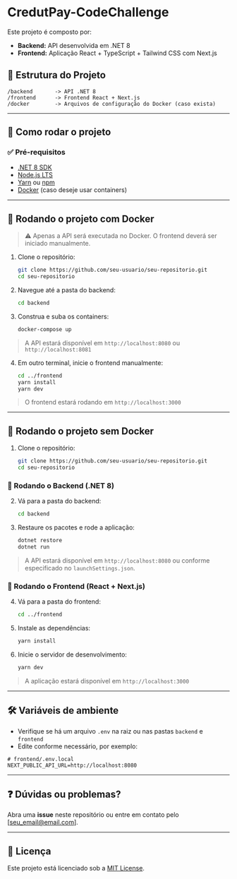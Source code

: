 # CredutPay-CodeChallenge

Este projeto é composto por:

- **Backend:** API desenvolvida em .NET 8
- **Frontend:** Aplicação React + TypeScript + Tailwind CSS com Next.js

## 📁 Estrutura do Projeto

```
/backend       -> API .NET 8
/frontend      -> Frontend React + Next.js
/docker        -> Arquivos de configuração do Docker (caso exista)
```

---

## 🚀 Como rodar o projeto

### ✅ Pré-requisitos

- [.NET 8 SDK](https://dotnet.microsoft.com/download)
- [Node.js LTS](https://nodejs.org/)
- [Yarn](https://classic.yarnpkg.com/lang/en/) ou [npm](https://www.npmjs.com/)
- [Docker](https://www.docker.com/) (caso deseje usar containers)

---

## 🐳 Rodando o projeto com Docker

> ⚠️ Apenas a API será executada no Docker. O frontend deverá ser iniciado manualmente.

1. Clone o repositório:
   ```bash
   git clone https://github.com/seu-usuario/seu-repositorio.git
   cd seu-repositorio
   ```

2. Navegue até a pasta do backend:
   ```bash
   cd backend
   ```

3. Construa e suba os containers:
   ```bash
   docker-compose up
   ```

> A API estará disponível em `http://localhost:8080` ou `http://localhost:8081`

4. Em outro terminal, inicie o frontend manualmente:
   ```bash
   cd ../frontend
   yarn install
   yarn dev
   ```

> O frontend estará rodando em `http://localhost:3000`

---

## 🧪 Rodando o projeto sem Docker

1. Clone o repositório:
   ```bash
   git clone https://github.com/seu-usuario/seu-repositorio.git
   cd seu-repositorio
   ```

### 🔧 Rodando o Backend (.NET 8)

2. Vá para a pasta do backend:
   ```bash
   cd backend
   ```

3. Restaure os pacotes e rode a aplicação:
   ```bash
   dotnet restore
   dotnet run
   ```

> A API estará disponível em `http://localhost:8080` ou conforme especificado no `launchSettings.json`.

### 🎨 Rodando o Frontend (React + Next.js)

4. Vá para a pasta do frontend:
   ```bash
   cd ../frontend
   ```

5. Instale as dependências:
   ```bash
   yarn install
   ```

6. Inicie o servidor de desenvolvimento:
   ```bash
   yarn dev
   ```

> A aplicação estará disponível em `http://localhost:3000`

---

## 🛠️ Variáveis de ambiente

- Verifique se há um arquivo `.env` na raiz ou nas pastas `backend` e `frontend`
- Edite conforme necessário, por exemplo:

```env
# frontend/.env.local
NEXT_PUBLIC_API_URL=http://localhost:8080
```

---

## ❓ Dúvidas ou problemas?

Abra uma **issue** neste repositório ou entre em contato pelo [seu_email@email.com].

---

## 📄 Licença

Este projeto está licenciado sob a [MIT License](LICENSE).
